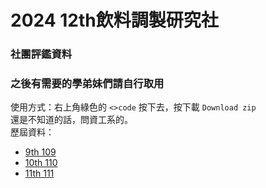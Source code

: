 # 2024 12th飲料調製研究社
### 社團評鑑資料
### 之後有需要的學弟妹們請自行取用
使用方式：右上角綠色的 `<>code` 按下去，按下載 `Download zip`  
還是不知道的話，問資工系的。  
歷屆資料：
- [9th 109](https://drive.google.com/drive/mobile/folders/15yB-_ZwTFuADmWtUDGIch5fZZ4EVat6U?usp=sharing)
- [10th 110](https://drive.google.com/drive/folders/1VtByLFSuexTGdq8u9uwyggTAn2C2AeQT?usp=sharing)
- [11th 111](https://drive.google.com/drive/folders/1d7I98RLcvQT5pqSVTDFv6-h4e4y-cNgZ)
